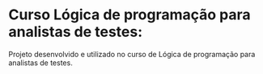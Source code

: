 # Curso Lógica de programação para analistas de testes:

Projeto desenvolvido e utilizado no curso de Lógica de programação para analistas de testes.
